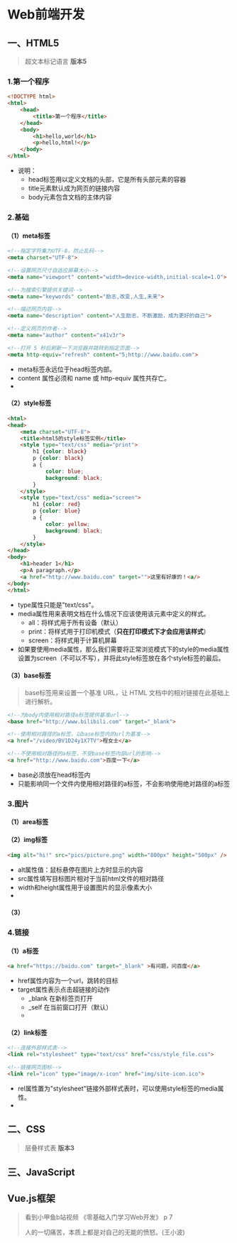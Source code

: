 # Web前端开发

## 一、HTML5

> 超文本标记语言 **版本5**

### 1.第一个程序

```html
<!DOCTYPE html>
<html>
    <head>
        <title>第一个程序</title>
    </head>
    <body>
        <h1>hello,world</h1>
        <p>hello,html!</p>
    </body>
</html>
```
*   说明：
    *   head标签用以定义文档的头部，它是所有头部元素的容器
    *   title元素默认成为网页的链接内容
    *   body元素包含文档的主体内容

### 2.基础

#### （1）meta标签

```html
<!--指定字符集为UTF-8，防止乱码-->
<meta charset="UTF-8">

<!--设置网页尺寸自适应屏幕大小-->
<meta name="viewport" content="width=device-width,initial-scale=1.O">

<!--为搜索引擎提供关键词-->
<meta name="keywords" content="励志,改变,人生,未来">

<!--描述网页内容-->
<meta name="description" content="人生励志，不断激励，成为更好的自己">

<!--定义网页的作者-->
<meta name="author" content="x41v3r">

<!--打开 5 秒后刷新一下浏览器并跳转到指定页面-->
<meta http-equiv="refresh" content="5;http://www.baidu.com">
```
*   meta标签永远位于head标签内部。
*   content 属性必须和 name 或 http-equiv 属性共存亡。
*   

#### （2）style标签

```html
<html>
<head>
    <meta charset="UTF-8">
    <title>html5的style标签实例</title>
    <style type="text/css" media="print">
        h1 {color: black}
        p {color: black}
    	a {
		    color: blue;
			background: black;
		}
    </style>
    <style type="text/css" media="screen">
        h1 {color: red}
        p {color: blue}
    	a {
		    color: yellow;
			background: black;
		}
    </style>
</head>
<body>
    <h1>header 1</h1>
    <p>A paragraph.</p>
    <a href="http://www.baidu.com" target="">这里有好康的！<a/>
</body>
</html>
```
*   type属性只能是"text/css"。
*   media属性用来表明文档在什么情况下应该使用该元素中定义的样式。
    *   all：将样式用于所有设备（默认）
    *   print：将样式用于打印机模式（**只在打印模式下才会应用该样式**）
    *   screen：将样式用于计算机屏幕
*   如果要使用media属性，那么我们需要将正常浏览模式下的style的media属性设置为screen（不可以不写），并将此style标签放在各个style标签的最后。

#### （3）base标签

> base标签用来设置一个基准 URL，让 HTML 文档中的相对链接在此基础上进行解析。

```html
<!--为body内使用相对路径a标签提供基准url-->
<base href="http://www.bilibili.com" target="_blank">

<!--使用相对路径的a标签，以base标签内的url为基准-->
<a href="/video/BV1D24y1X7TV">程女士</a>

<!--不使用相对路径的a标签，不受base标签内部url的影响-->
<a href="http://www.baidu.com">百度一下</a>
```
*   base必须放在head标签内
*   只能影响同一个文件内使用相对路径的a标签，不会影响使用绝对路径的a标签

### 3.图片

#### （1）area标签

#### （2）img标签

```html
<img alt="hi!" src="pics/picture.png" width="800px" height="500px" />
```
*   alt属性值：鼠标悬停在图片上方时显示的内容
*   src属性填写目标图片相对于当前html文件的相对路径
*   width和height属性用于设置图片的显示像素大小
*   

#### （3） 

### 4.链接

#### （1）a标签

```html
<a href="https://baidu.com" target="_blank" >有问题，问百度</a>
```
*   href属性内容为一个url，跳转的目标
*   target属性表示点击超链接的动作
    *   _blank  在新标签页打开
    *   _self   在当前窗口打开（默认）
    *   

#### （2）link标签

```html
<!--连接外部样式表-->
<link rel="stylesheet" type="text/css" href="css/style_file.css">

<!--链接网页图标-->
<link rel="icon" type="image/x-icon" href="img/site-icon.ico">
```
*   rel属性置为"stylesheet"链接外部样式表时，可以使用style标签的media属性。
*   

## 二、CSS

> 层叠样式表 **版本3**

## 三、JavaScript

## Vue.js框架





> 看到小甲鱼b站视频 《零基础入门学习Web开发》 p 7
> 
> 人的一切痛苦，本质上都是对自己的无能的愤怒。(王小波)